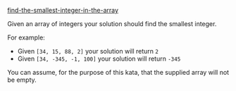 [find-the-smallest-integer-in-the-array](https://www.codewars.com/kata/55a2d7ebe362935a210000b2)

Given an array of integers your solution should find the smallest integer. 

For example:

- Given `[34, 15, 88, 2]` your solution will return `2`
- Given `[34, -345, -1, 100]` your solution will return `-345`

You can assume, for the purpose of this kata, that the supplied array will not be empty.
